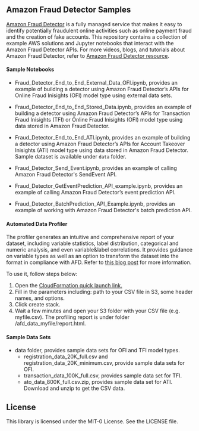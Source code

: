 ## Amazon Fraud Detector Samples 


[Amazon Fraud Detector](https://aws.amazon.com/fraud-detector/) is a fully managed service that makes it easy to identify potentially fraudulent online activities such as online payment fraud and the creation of fake accounts. This repository contains a collection of example AWS solutions and Jupyter notebooks that interact with the Amazon Fraud Detector APIs. For more videos, blogs, and tutorials about Amazon Fraud Detector, refer to [Amazon Fraud Detector resource](https://aws.amazon.com/fraud-detector/resources/?blog-posts-cards.sort-by=item.additionalFields.createdDate&blog-posts-cards.sort-order=desc). 

#### Sample Notebooks

- Fraud_Detector_End_to_End_External_Data_OFI.ipynb, provides an example of building a detector using Amazon Fraud Detector’s APIs for Online Fraud Inisights (OFI) model type using external data sets. 

- Fraud_Detector_End_to_End_Stored_Data.ipynb, provides an example of building a detector using Amazon Fraud Detector’s APIs for Transaction Fraud Inisights (TFI) or Online Fraud Inisights (OFI) model type using data stored in Amazon Fraud Detector.  

- Fraud_Detector_End_to_End_ATI.ipynb, provides an example of building a detector using Amazon Fraud Detector’s APIs for Account Takeover Inisights (ATI) model type using data stored in Amazon Fraud Detector. Sample dataset is available under ```data``` folder. 

- Fraud_Detector_Send_Event.ipynb, provides an example of calling Amazon Fraud Detector's SendEvent API. 
  
- Fraud_Detector_GetEventPrediction_API_example.ipynb, provides an example of calling Amazon Fraud Detector’s event prediction API.  

- Fraud_Detector_BatchPrediction_API_Example.ipynb, provides an example of working with Amazon Fraud Detector's batch prediction API.

#### Automated Data Profiler

The profiler generates an intuitive and comprehensive report of your dataset, including variable statistics, label distribution, categorical and numeric analysis, and even variable&label correlations. It provides guidance on variable types as well as an option to transform the dataset into the format in compliance with AFD. Refer to [this blog post](https://aws.amazon.com/blogs/machine-learning/train-models-faster-with-an-automated-data-profiler-for-amazon-fraud-detector/) for more information. 

To use it, follow steps below:

1. Open the [CloudFormation quick launch link.](https://us-west-2.console.aws.amazon.com/cloudformation/home?region=us-west-2#/stacks/create/review?templateURL=https://amazon-frauddetector-cfn-templates.s3.amazonaws.com/AFD_Data_Cleaner/afd_data_analyzer_cfn_template.yaml)
2. Fill in the parameters including: path to your CSV file in S3, some header names, and options. 
3. Click create stack. 
4. Wait a few minutes and open your S3 folder with your CSV file (e.g. myfile.csv). The profiling report is under folder /afd_data_myfile/report.html. 

#### Sample Data Sets

- data folder, provides sample data sets for OFI and TFI model types. 
  - registration_data_20K_full.csv and registration_data_20K_minimum.csv, provide sample data sets for OFI. 
  - transaction_data_100K_full.csv, provides sample data set for TFI. 
  - ato_data_800K_full.csv.zip, provides sample data set for ATI. Download and unzip to get the CSV data. 

## License

This library is licensed under the MIT-0 License. See the LICENSE file.


